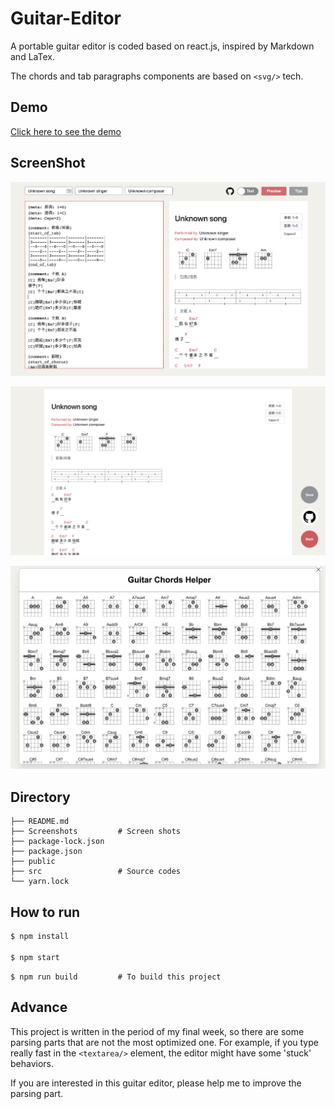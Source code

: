 # Guitar-Editor

A portable guitar editor is coded based on react.js, inspired by Markdown and LaTex.

The chords and tab paragraphs components are based on `<svg/>` tech.

## Demo

[Click here to see the demo](https://haixiang6123.github.io/guitar-editor/#/)

## ScreenShot
![Home page](./Screenshots/Home.png)

![Preview page](./Screenshots/Preview.png)

![Tips pop](./Screenshots/Tips.png)

## Directory

```tree
├── README.md
├── Screenshots         # Screen shots
├── package-lock.json
├── package.json
├── public
├── src                 # Source codes
└── yarn.lock
```

## How to run

```bash
$ npm install

$ npm start
```

```$xslt
$ npm run build         # To build this project
```

## Advance

This project is written in the period of my final week, so there are some parsing parts that are not the most optimized one.
For example, if you type really fast in the `<textarea/>` element, the editor might have some 'stuck' behaviors.

If you are interested in this guitar editor, please help me to improve the parsing part.
